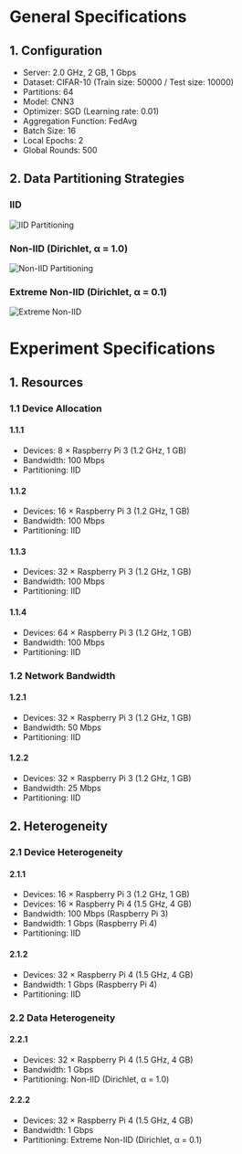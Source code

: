 # General Specifications

## 1. Configuration

  - Server: 2.0 GHz, 2 GB, 1 Gbps
  - Dataset: CIFAR-10 (Train size: 50000 / Test size: 10000)
  - Partitions: 64
  - Model: CNN3
  - Optimizer: SGD (Learning rate: 0.01)
  - Aggregation Function: FedAvg
  - Batch Size: 16
  - Local Epochs: 2
  - Global Rounds: 500

## 2. Data Partitioning Strategies

### IID

  ![IID Partitioning](./images/CIFAR10-IID.png)

### Non-IID (Dirichlet, α = 1.0)

  ![Non-IID Partitioning](./images/CIFAR10-Non-IID.png)

### Extreme Non-IID (Dirichlet, α = 0.1)

  ![Extreme Non-IID](./images/CIFAR10-Extreme-Non-IID.png)

# Experiment Specifications

## 1. Resources

### 1.1 Device Allocation

#### 1.1.1

  - Devices: 8 × Raspberry Pi 3 (1.2 GHz, 1 GB)
  - Bandwidth: 100 Mbps
  - Partitioning: IID

#### 1.1.2

  - Devices: 16 × Raspberry Pi 3 (1.2 GHz, 1 GB)
  - Bandwidth: 100 Mbps
  - Partitioning: IID

#### 1.1.3

  - Devices: 32 × Raspberry Pi 3 (1.2 GHz, 1 GB)
  - Bandwidth: 100 Mbps
  - Partitioning: IID

#### 1.1.4

  - Devices: 64 × Raspberry Pi 3 (1.2 GHz, 1 GB)
  - Bandwidth: 100 Mbps
  - Partitioning: IID

### 1.2 Network Bandwidth

#### 1.2.1

  - Devices: 32 × Raspberry Pi 3 (1.2 GHz, 1 GB)
  - Bandwidth: 50 Mbps
  - Partitioning: IID

#### 1.2.2

  - Devices: 32 × Raspberry Pi 3 (1.2 GHz, 1 GB)
  - Bandwidth: 25 Mbps
  - Partitioning: IID

## 2. Heterogeneity

### 2.1 Device Heterogeneity
 
#### 2.1.1

  - Devices: 16 × Raspberry Pi 3 (1.2 GHz, 1 GB)
  - Devices: 16 × Raspberry Pi 4 (1.5 GHz, 4 GB)
  - Bandwidth: 100 Mbps (Raspberry Pi 3)
  - Bandwidth: 1 Gbps (Raspberry Pi 4)
  - Partitioning: IID

#### 2.1.2

  - Devices: 32 × Raspberry Pi 4 (1.5 GHz, 4 GB)
  - Bandwidth: 1 Gbps (Raspberry Pi 4)
  - Partitioning: IID

### 2.2 Data Heterogeneity

#### 2.2.1

  - Devices: 32 × Raspberry Pi 4 (1.5 GHz, 4 GB)
  - Bandwidth: 1 Gbps
  - Partitioning: Non-IID (Dirichlet, α = 1.0)

#### 2.2.2
  
  - Devices: 32 × Raspberry Pi 4 (1.5 GHz, 4 GB)
  - Bandwidth: 1 Gbps
  - Partitioning: Extreme Non-IID (Dirichlet, α = 0.1)
